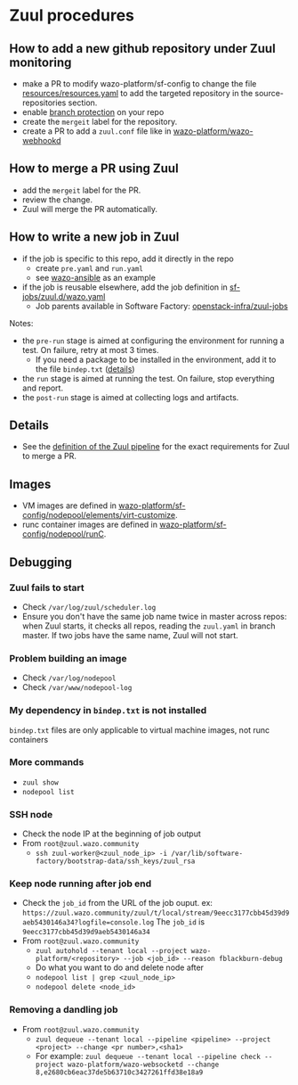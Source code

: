 # Zuul procedures

## How to add a new github repository under Zuul monitoring

* make a PR to modify wazo-platform/sf-config to change the file
  [resources/resources.yaml](https://github.com/wazo-platform/sf-config/blob/master/resources/resources.yaml) to add the targeted repository in the
  source-repositories section.
* enable [branch protection](https://zuul.wazo.community/docs/user/zuul_user.html#zuul-github-branch-protection) on your repo
* create the `mergeit` label for the repository.
* create a PR to add a `zuul.conf` file like in [wazo-platform/wazo-webhookd](https://github.com/wazo-platform/wazo-webhookd/blob/master/zuul.yaml)

## How to merge a PR using Zuul

* add the `mergeit` label for the PR.
* review the change.
* Zuul will merge the PR automatically.

## How to write a new job in Zuul

* if the job is specific to this repo, add it directly in the repo
  * create `pre.yaml` and `run.yaml`
  * see [wazo-ansible](https://github.com/wazo-platform/wazo-ansible) as an example
* if the job is reusable elsewhere, add the job definition in [sf-jobs/zuul.d/wazo.yaml](https://github.com/wazo-platform/sf-jobs/blob/master/zuul.d/wazo.yaml)
  * Job parents available in Software Factory: [openstack-infra/zuul-jobs](https://github.com/openstack-infra/zuul-jobs/tree/master/roles)

Notes:

* the `pre-run` stage is aimed at configuring the environment for running a test. On failure, retry at most 3 times.
  * If you need a package to be installed in the environment, add it to the file `bindep.txt` ([details](https://opendev.org/opendev/bindep))
* the `run` stage is aimed at running the test. On failure, stop everything and report.
* the `post-run` stage is aimed at collecting logs and artifacts.

## Details

* See the [definition of the Zuul pipeline](https://github.com/wazo-platform/sf-config/blob/master/zuul.d/_pipelines.yaml#L46-L56) for the exact requirements for Zuul to merge a PR.

## Images

* VM images are defined in [wazo-platform/sf-config/nodepool/elements/virt-customize](https://github.com/wazo-platform/sf-config/tree/master/nodepool/elements/virt-customize).
* runc container images are defined in [wazo-platform/sf-config/nodepool/runC](https://github.com/wazo-platform/sf-config/tree/master/nodepool/runC).

## Debugging

### Zuul fails to start

* Check `/var/log/zuul/scheduler.log`
* Ensure you don't have the same job name twice in master across repos: when Zuul starts, it checks all repos, reading the `zuul.yaml` in branch master. If two jobs have the same name, Zuul will not start.

### Problem building an image

* Check `/var/log/nodepool`
* Check `/var/www/nodepool-log`

### My dependency in `bindep.txt` is not installed

`bindep.txt` files are only applicable to virtual machine images, not runc containers

### More commands

* `zuul show`
* `nodepool list`

### SSH node
* Check the node IP at the beginning of job output
* From `root@zuul.wazo.community`
    * `ssh zuul-worker@<zuul_node_ip> -i /var/lib/software-factory/bootstrap-data/ssh_keys/zuul_rsa`

### Keep node running after job end
* Check the `job_id` from the URL of the job ouput.
    ex: `https://zuul.wazo.community/zuul/t/local/stream/9eecc3177cbb45d39d9aeb5430146a34?logfile=console.log`
        The `job_id` is `9eecc3177cbb45d39d9aeb5430146a34`
* From `root@zuul.wazo.community`
    * `zuul autohold --tenant local --project wazo-platform/<repository> --job <job_id> --reason fblackburn-debug`
    * Do what you want to do and delete node after
    * `nodepool list | grep <zuul_node_ip>`
    * `nodepool delete <node_id>`

### Removing a dandling job

* From `root@zuul.wazo.community`
    * `zuul dequeue --tenant local --pipeline <pipeline> --project <project> --change <pr number>,<sha1>`
    * For example: `zuul dequeue --tenant local --pipeline check --project wazo-platform/wazo-websocketd --change 8,e2680cb6eac37de5b63710c3427261ffd38e18a9`
